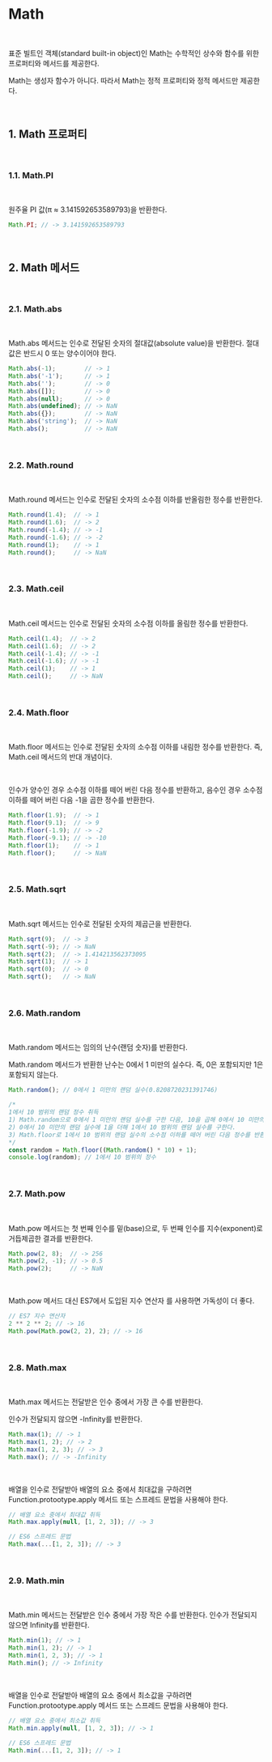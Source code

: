 # Math

<br>

표준 빌트인 객체(standard built-in object)인 Math는 수학적인 상수와 함수를 위한 프로퍼티와 메서드를 제공한다. 

Math는 생성자 함수가 아니다. 따라서 Math는 정적 프로퍼티와 정적 메서드만 제공한다.

<br>

## 1. Math 프로퍼티

<br>

### 1.1. Math.PI

<br>

원주율 PI 값(π ≈ 3.141592653589793)을 반환한다.

```jsx
Math.PI; // -> 3.141592653589793
```

<br>

## 2. Math 메서드

<br>

### 2.1. Math.abs

<br>

Math.abs 메서드는 인수로 전달된 숫자의 절대값(absolute value)을 반환한다. 절대값은 반드시 0 또는 양수이어야 한다.

```jsx
Math.abs(-1);        // -> 1
Math.abs('-1');      // -> 1
Math.abs('');        // -> 0
Math.abs([]);        // -> 0
Math.abs(null);      // -> 0
Math.abs(undefined); // -> NaN
Math.abs({});        // -> NaN
Math.abs('string');  // -> NaN
Math.abs();          // -> NaN
```

<br>

### 2.2. Math.round

<br>

Math.round 메서드는 인수로 전달된 숫자의 소수점 이하를 반올림한 정수를 반환한다.

```jsx
Math.round(1.4);  // -> 1
Math.round(1.6);  // -> 2
Math.round(-1.4); // -> -1
Math.round(-1.6); // -> -2
Math.round(1);    // -> 1
Math.round();     // -> NaN
```

<br>

### 2.3. Math.ceil

<br>

Math.ceil 메서드는 인수로 전달된 숫자의 소수점 이하를 올림한 정수를 반환한다.

```jsx
Math.ceil(1.4);  // -> 2
Math.ceil(1.6);  // -> 2
Math.ceil(-1.4); // -> -1
Math.ceil(-1.6); // -> -1
Math.ceil(1);    // -> 1
Math.ceil();     // -> NaN
```

<br>

### 2.4. Math.floor

<br>

Math.floor 메서드는 인수로 전달된 숫자의 소수점 이하를 내림한 정수를 반환한다. 즉, Math.ceil 메서드의 반대 개념이다.

<br>

인수가 양수인 경우 소수점 이하를 떼어 버린 다음 정수를 반환하고, 음수인 경우 소수점 이하를 떼어 버린 다음 -1을 곱한 정수를 반환한다.

```jsx
Math.floor(1.9);  // -> 1
Math.floor(9.1);  // -> 9
Math.floor(-1.9); // -> -2
Math.floor(-9.1); // -> -10
Math.floor(1);    // -> 1
Math.floor();     // -> NaN
```

<br>

### 2.5. Math.sqrt

<br>

Math.sqrt 메서드는 인수로 전달된 숫자의 제곱근을 반환한다.

```jsx
Math.sqrt(9);  // -> 3
Math.sqrt(-9); // -> NaN
Math.sqrt(2);  // -> 1.414213562373095
Math.sqrt(1);  // -> 1
Math.sqrt(0);  // -> 0
Math.sqrt();   // -> NaN
```

<br>

### 2.6. Math.random

<br>

Math.random 메서드는 임의의 난수(랜덤 숫자)를 반환한다.

Math.random 메서드가 반환한 난수는 0에서 1 미만의 실수다. 즉, 0은 포함되지만 1은 포함되지 않는다.

```jsx
Math.random(); // 0에서 1 미만의 랜덤 실수(0.8208720231391746)

/*
1에서 10 범위의 랜덤 정수 취득
1) Math.random으로 0에서 1 미만의 랜덤 실수를 구한 다음, 10을 곱해 0에서 10 미만의 랜덤 실수를 구한다.
2) 0에서 10 미만의 랜덤 실수에 1을 더해 1에서 10 범위의 랜덤 실수를 구한다.
3) Math.floor로 1에서 10 범위의 랜덤 실수의 소수점 이하를 떼어 버린 다음 정수를 반환한다.
*/
const random = Math.floor((Math.random() * 10) + 1);
console.log(random); // 1에서 10 범위의 정수
```

<br>

### 2.7. Math.pow

<br>

Math.pow 메서드는 첫 번째 인수를 밑(base)으로, 두 번째 인수를 지수(exponent)로 거듭제곱한 결과를 반환한다.

```jsx
Math.pow(2, 8);  // -> 256
Math.pow(2, -1); // -> 0.5
Math.pow(2);     // -> NaN
```

<br>

Math.pow 메서드 대신 ES7에서 도입된 지수 연산자 를 사용하면 가독성이 더 좋다.

```jsx
// ES7 지수 연산자
2 ** 2 ** 2; // -> 16
Math.pow(Math.pow(2, 2), 2); // -> 16
```

<br>

### 2.8. Math.max

<br>

Math.max 메서드는 전달받은 인수 중에서 가장 큰 수를 반환한다. 

인수가 전달되지 않으면 -Infinity를 반환한다.

```jsx
Math.max(1); // -> 1
Math.max(1, 2); // -> 2
Math.max(1, 2, 3); // -> 3
Math.max(); // -> -Infinity
```

<br>

배열을 인수로 전달받아 배열의 요소 중에서 최대값을 구하려면 Function.protootype.apply 메서드 또는 스프레드 문법을 사용해야 한다.

```jsx
// 배열 요소 중에서 최대값 취득
Math.max.apply(null, [1, 2, 3]); // -> 3

// ES6 스프레드 문법
Math.max(...[1, 2, 3]); // -> 3
```

<br>

### 2.9. Math.min

<br>

Math.min 메서드는 전달받은 인수 중에서 가장 작은 수를 반환한다. 인수가 전달되지 않으면 Infinity를 반환한다.

```jsx
Math.min(1); // -> 1
Math.min(1, 2); // -> 1
Math.min(1, 2, 3); // -> 1
Math.min(); // -> Infinity
```

<br>

배열을 인수로 전달받아 배열의 요소 중에서 최소값을 구하려면 Function.protootype.apply 메서드 또는 스프레드 문법을 사용해야 한다.

```jsx
// 배열 요소 중에서 최소값 취득
Math.min.apply(null, [1, 2, 3]); // -> 1

// ES6 스프레드 문법
Math.min(...[1, 2, 3]); // -> 1
```